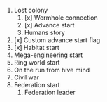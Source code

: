 1. Lost colony
    1. [x] Wormhole connection
    1. [x] Advance start
    1. Humans story
1. [x] Custom advance start flag
1. [x] Habitat start
1. Mega-engineering start
1. Ring world start
1. On the run from hive mind
1. Civil war
1. Federation start
    1. Federation leader